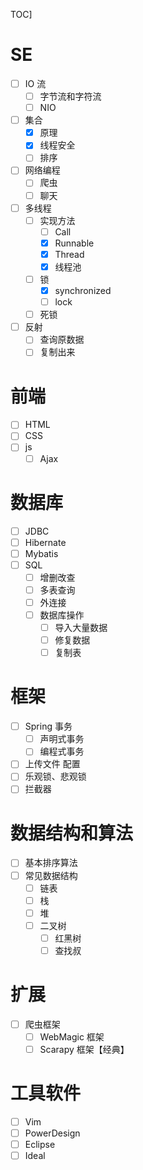 TOC]


# SE
- [ ] IO 流
  - [ ] 字节流和字符流
  - [ ] NIO
- [ ] 集合
  - [x] 原理
  - [x] 线程安全
  - [ ] 排序
- [ ] 网络编程
  - [ ] 爬虫
  - [ ] 聊天
- [ ] 多线程
  - [ ] 实现方法
    - [ ] Call
    - [x] Runnable
    - [x] Thread
    - [x] 线程池
  - [ ] 锁
    - [x] synchronized
    - [ ] lock
  - [ ] 死锁

- [ ] 反射
  - [ ] 查询原数据
  - [ ] 复制出来

# 前端
- [ ] HTML
- [ ] CSS
- [ ] js
  - [ ] Ajax

# 数据库
- [ ] JDBC
- [ ] Hibernate
- [ ] Mybatis
- [ ] SQL
  - [ ] 增删改查
  - [ ] 多表查询
  - [ ] 外连接
  - [ ] 数据库操作
    - [ ] 导入大量数据
    - [ ] 修复数据
    - [ ] 复制表

# 框架
- [ ] Spring 事务
  - [ ] 声明式事务
  - [ ] 编程式事务
- [ ] 上传文件 配置
- [ ] 乐观锁、悲观锁
- [ ] 拦截器

# 数据结构和算法
- [ ] 基本排序算法
- [ ] 常见数据结构
  - [ ] 链表
  - [ ] 栈
  - [ ] 堆
  - [ ] 二叉树
    - [ ] 红黑树
    - [ ] 查找叔

# 扩展
- [ ] 爬虫框架
  - [ ] WebMagic 框架
  - [ ] Scarapy 框架【经典】

# 工具软件
- [ ] Vim
- [ ] PowerDesign
- [ ] Eclipse
- [ ] Ideal
